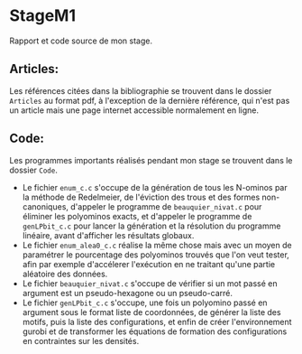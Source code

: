 # StageM1
Rapport et code source de mon stage.

## Articles:
Les références citées dans la bibliographie se trouvent dans le dossier `Articles` au format pdf, à l'exception de la dernière référence, qui n'est pas un article mais une page internet accessible normalement en ligne.

## Code:
Les programmes importants réalisés pendant mon stage se trouvent dans le dossier `Code`.
- Le fichier `enum_c.c` s'occupe de la génération de tous les N-ominos par la méthode de Redelmeier, de l'éviction des trous et des formes non-canoniques, d'appeler le programme de `beauquier_nivat.c` pour éliminer les polyominos exacts, et d'appeler le programme de `genLPbit_c.c` pour lancer la génération et la résolution du programme linéaire, avant d'afficher les résultats globaux.
- Le fichier `enum_alea0_c.c` réalise la même chose mais avec un moyen de paramétrer le pourcentage des polyominos trouvés que l'on veut tester, afin par exemple d'accélerer l'exécution en ne traitant qu'une partie aléatoire des données.
- Le fichier `beauquier_nivat.c` s'occupe de vérifier si un mot passé en argument est un pseudo-hexagone ou un pseudo-carré.
- Le fichier `genLPbit_c.c` s'occupe, une fois un polyomino passé en argument sous le format liste de coordonnées, de générer la liste des motifs, puis la liste des configurations, et enfin de créer l'environnement gurobi et de transformer les équations de formation des configurations en contraintes sur les densités.
